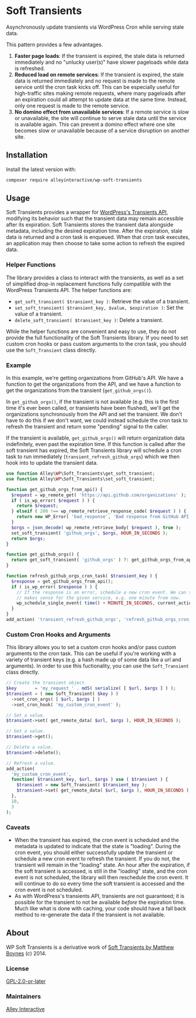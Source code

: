 # Soft Transients

Asynchronously update transients via WordPress Cron while serving stale data.

This pattern provides a few advantages.

1. **Faster page loads**: If the transient is expired, the stale data is returned immediately and no "unlucky user(s)" have slower pageloads while data is refreshed.
2. **Reduced load on remote services**: If the transient is expired, the stale data is returned immediately and no request is made to the remote service until the cron task kicks off. This can be especially useful for high-traffic sites making remote requests, where many pageloads after an expiration could all attempt to update data at the same time. Instead, only one request is made to the remote service.
3. **No domino effect from unavailable services**: If a remote service is slow or unavailable, the site will continue to serve stale data until the service is available again. This can prevent a domino effect where one site becomes slow or unavailable because of a service disruption on another site.

## Installation

Install the latest version with:

```bash
composer require alleyinteractive/wp-soft-transients
```

## Usage

Soft Transients provides a wrapper for [WordPress's Transients API](https://developer.wordpress.org/apis/transients/), modifying its behavior such that the transient data may remain accessible after its expiration. Soft Transients stores the transient data alongside metadata, including the desired expiration time. After the expiration, stale data is returned and a cron task is enqueued. When that cron task executes, an application may then choose to take some action to refresh the expired data.

### Helper Functions

The library provides a class to interact with the transients, as well as a set of simplified drop-in replacement functions fully compatible with the WordPress Transients API. The helper functions are:

- `get_soft_transient( $transient_key )`: Retrieve the value of a transient.
- `set_soft_transient( $transient_key, $value, $expiration )`: Set the value of a transient.
- `delete_soft_transient( $transient_key )`: Delete a transient.

While the helper functions are convenient and easy to use, they do not provide the full functionality of the Soft Transients library. If you need to set custom cron hooks or pass custom arguments to the cron task, you should use the `Soft_Transient` class directly.

### Example

In this example, we're getting organizations from GitHub's API. We have a function to get the organizations from the API, and we have a function to get the organizations from the transient (`get_github_orgs()`).

In `get_github_orgs()`, if the transient is not available (e.g. this is the first time it's ever been called, or transients have been flushed), we'll get the organizations synchronously from the API and set the transient. We don't have to do this if we don't want, we could instead schedule the cron task to refresh the transient and return some "pending" signal to the caller.

If the transient is available, `get_github_orgs()` will return organization data indefinitely, even past the expiration time. If this function is called after the soft transient has expired, the Soft Transients library will schedule a cron task to run immediately (`transient_refresh_github_orgs`) which we then hook into to update the transient data.

```php
use function Alley\WP\Soft_Transients\get_soft_transient;
use function Alley\WP\Soft_Transients\set_soft_transient;

function get_github_orgs_from_api() {
  $request = wp_remote_get( 'https://api.github.com/organizations' );
  if ( is_wp_error( $request ) ) {
    return $request;
  } elseif ( 200 !== wp_remote_retrieve_response_code( $request ) ) {
    return new WP_Error( 'bad_response', 'Bad response from GitHub API', $request );
  }
  $orgs = json_decode( wp_remote_retrieve_body( $request ), true );
  set_soft_transient( 'github_orgs', $orgs, HOUR_IN_SECONDS );
  return $orgs;
}

function get_github_orgs() {
  return get_soft_transient( 'github_orgs' ) ?: get_github_orgs_from_api();
}

function refresh_github_orgs_cron_task( $transient_key ) {
  $response = get_github_orgs_from_api();
  if ( is_wp_error( $response ) ) {
    // If the response is an error, schedule a new cron event. We can schedule this for whenever
    // makes sense for the given service, e.g. one minute from now.
    wp_schedule_single_event( time() + MINUTE_IN_SECONDS, current_action(), [ $transient_key ] );
  }
}
add_action( 'transient_refresh_github_orgs', 'refresh_github_orgs_cron_task' );
```

### Custom Cron Hooks and Arguments

This library allows you to set a custom cron hooks and/or pass custom arguments to the cron task. This can be useful if you're working with a variety of transient keys (e.g. a hash made up of some data like a url and arguments). In order to use this fuctionality, you can use the `Soft_Transient` class directly.

```php
// Create the transient object.
$key       = 'my_request_' . md5( serialize( [ $url, $args ] ) );
$transient = ( new Soft_Transient( $key ) )
  ->set_cron_args( [ $url, $args ] )
  ->set_cron_hook( 'my_custom_cron_event' );

// Set a value.
$transient->set( get_remote_data( $url, $args ), HOUR_IN_SECONDS );

// Get a value.
$transient->get();

// Delete a value.
$transient->delete();

// Refresh a value.
add_action(
  'my_custom_cron_event',
  function( $transient_key, $url, $args ) use ( $transient ) {
    $transient = new Soft_Transient( $transient_key );
    $transient->set( get_remote_data( $url, $args ), HOUR_IN_SECONDS );
  },
  10,
  3
);
```

### Caveats

- When the transient has expired, the cron event is scheduled and the metadata is updated to indicate that the state is "loading". During the cron event, you should either successfully update the transient or schedule a new cron event to refresh the transient. If you do not, the transient will remain in the "loading" state. An hour after the expiration, if the soft transient is accessed, is still in the "loading" state, and the cron event is not scheduled, the library will then reschedule the cron event. It will continue to do so every time the soft transient is accessed and the cron event is not scheduled.
- As with WordPress's transients API, transients are not guaranteed; it is possible for the transient to not be available _before_ the expiration time. Much like what is done with caching, your code should have a fall back method to re-generate the data if the transient is not available.

## About

WP Soft Transients is a derivative work of [Soft Transients by Matthew Boynes](https://github.com/mboynes/soft-transients) (c) 2014.

### License

[GPL-2.0-or-later](https://github.com/alleyinteractive/wp-soft-transients/blob/main/LICENSE)

### Maintainers

[Alley Interactive](https://github.com/alleyinteractive)
